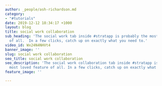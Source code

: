```yaml
---
author: _people/ash-richardson.md
category:
- "#tutorials"
date: 2019-12-12 18:34:17 +1000
layout: blog
title: social work collaboration
sub_heading: 'The social work tab inside #stratapp is probably the most loved feature
  of all.  In a few clicks, catch up on exactly what you need to.'
video_id: Wx24N4NHVt4
banner_image: ''
slug: social work collaboration
seo_title: social work collaboration
seo_description: 'The social work collaboration tab inside #stratapp is probably the
  most loved feature of all. In a few clicks, catch up on exactly what you need to.'
feature_image: ''

---
```

